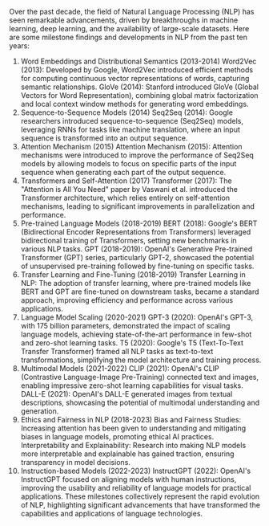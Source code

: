 Over the past decade, the field of Natural Language Processing (NLP) has seen remarkable advancements, driven by breakthroughs in machine learning, deep learning, and the availability of large-scale datasets. Here are some milestone findings and developments in NLP from the past ten years:

1. Word Embeddings and Distributional Semantics (2013-2014)
Word2Vec (2013): Developed by Google, Word2Vec introduced efficient methods for computing continuous vector representations of words, capturing semantic relationships.
GloVe (2014): Stanford introduced GloVe (Global Vectors for Word Representation), combining global matrix factorization and local context window methods for generating word embeddings.
2. Sequence-to-Sequence Models (2014)
Seq2Seq (2014): Google researchers introduced sequence-to-sequence (Seq2Seq) models, leveraging RNNs for tasks like machine translation, where an input sequence is transformed into an output sequence.
3. Attention Mechanism (2015)
Attention Mechanism (2015): Attention mechanisms were introduced to improve the performance of Seq2Seq models by allowing models to focus on specific parts of the input sequence when generating each part of the output sequence.
4. Transformers and Self-Attention (2017)
Transformer (2017): The "Attention is All You Need" paper by Vaswani et al. introduced the Transformer architecture, which relies entirely on self-attention mechanisms, leading to significant improvements in parallelization and performance.
5. Pre-trained Language Models (2018-2019)
BERT (2018): Google's BERT (Bidirectional Encoder Representations from Transformers) leveraged bidirectional training of Transformers, setting new benchmarks in various NLP tasks.
GPT (2018-2019): OpenAI's Generative Pre-trained Transformer (GPT) series, particularly GPT-2, showcased the potential of unsupervised pre-training followed by fine-tuning on specific tasks.
6. Transfer Learning and Fine-Tuning (2018-2019)
Transfer Learning in NLP: The adoption of transfer learning, where pre-trained models like BERT and GPT are fine-tuned on downstream tasks, became a standard approach, improving efficiency and performance across various applications.
7. Language Model Scaling (2020-2021)
GPT-3 (2020): OpenAI's GPT-3, with 175 billion parameters, demonstrated the impact of scaling language models, achieving state-of-the-art performance in few-shot and zero-shot learning tasks.
T5 (2020): Google's T5 (Text-To-Text Transfer Transformer) framed all NLP tasks as text-to-text transformations, simplifying the model architecture and training process.
8. Multimodal Models (2021-2022)
CLIP (2021): OpenAI's CLIP (Contrastive Language-Image Pre-Training) connected text and images, enabling impressive zero-shot learning capabilities for visual tasks.
DALL-E (2021): OpenAI's DALL-E generated images from textual descriptions, showcasing the potential of multimodal understanding and generation.
9. Ethics and Fairness in NLP (2018-2023)
Bias and Fairness Studies: Increasing attention has been given to understanding and mitigating biases in language models, promoting ethical AI practices.
Interpretability and Explainability: Research into making NLP models more interpretable and explainable has gained traction, ensuring transparency in model decisions.
10. Instruction-based Models (2022-2023)
InstructGPT (2022): OpenAI's InstructGPT focused on aligning models with human instructions, improving the usability and reliability of language models for practical applications.
These milestones collectively represent the rapid evolution of NLP, highlighting significant advancements that have transformed the capabilities and applications of language technologies.
